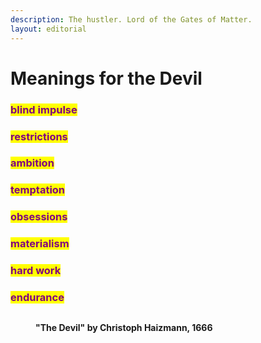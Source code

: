 ```yaml
---
description: The hustler. Lord of the Gates of Matter.
layout: editorial
---
```


# Meanings for the Devil

### <mark style="color:purple;">blind impulse</mark>&#x20;

### <mark style="color:purple;">restrictions</mark>&#x20;

### <mark style="color:purple;">ambition</mark>&#x20;

### <mark style="color:purple;">temptation</mark> &#x20;

### <mark style="color:purple;">obsessions</mark>&#x20;

### <mark style="color:purple;">materialism</mark>&#x20;

### <mark style="color:purple;">hard work</mark>&#x20;

### <mark style="color:purple;">endurance</mark>&#x20;



<figure><img src="../../../../../../../.gitbook/assets/Screenshot 2023-10-22 at 1.37.09 PM.png" alt=""><figcaption><p><strong>"The Devil" by Christoph Haizmann, 1666</strong></p></figcaption></figure>

####
